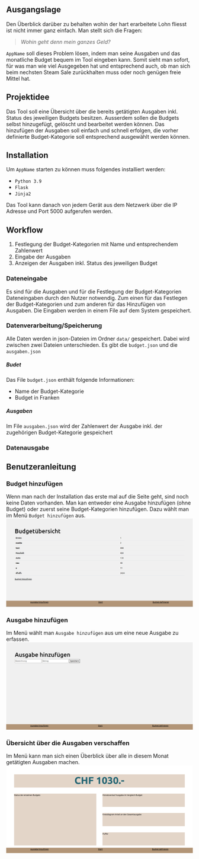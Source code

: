 ## Ausgangslage
Den Überblick darüber zu behalten wohin der hart erarbeitete Lohn fliesst ist nicht immer ganz einfach. Man stellt sich die Fragen:
> *Wohin geht denn mein ganzes Geld?*

`AppName` soll dieses Problem lösen, indem man seine Ausgaben und das monatliche Budget bequem im Tool eingeben kann. Somit sieht man sofort, für was man wie viel Ausgegeben hat und entsprechend auch, ob man sich beim nechsten Steam Sale zurückhalten muss oder noch genügen freie Mittel hat. 

## Projektidee
Das Tool soll eine Übersicht über die bereits getätigten Ausgaben inkl. Status des jeweiligen Budgets besitzen. Ausserdem sollen die Budgets selbst hinzugefügt, gelöscht und bearbeitet werden können.
Das hinzufügen der Ausgaben soll einfach und schnell erfolgen, die vorher definierte Budget-Kategorie soll entsprechend ausgewählt werden können.


## Installation
Um `AppName`  starten zu können muss folgendes installiert werden:
- `Python 3.9`
- `Flask`
- `Jinja2`


Das Tool kann danach von jedem Gerät aus dem Netzwerk über die IP Adresse und Port 5000 aufgerufen werden. 

## Workflow

1. Festlegung der Budget-Kategorien mit Name und entsprechendem Zahlenwert
2. Eingabe der Ausgaben
3. Anzeigen der Ausgaben inkl. Status des jeweiligen Budget

### Dateneingabe
Es sind für die Ausgaben und für die Festlegung der Budget-Kategorien Dateneingaben durch den Nutzer notwendig.
Zum einen für das Festlegen der Budget-Kategorien und zum anderen für das Hinzufügen von Ausgaben.
Die Eingaben werden in einem File auf dem System gespeichert.

### Datenverarbeitung/Speicherung
Alle Daten werden in json-Dateien im Ordner `data/` gespeichert. Dabei wird zwischen zwei Dateien unterschieden. Es gibt die `budget.json` und die `ausgaben.json`

##### Budet
Das File `budget.json` enthält folgende Informationen:
- Name der Budget-Kategorie
- Budget in Franken

##### Ausgaben
Im File `ausgaben.json` wird der Zahlenwert der Ausgabe inkl. der zugehörigen Budget-Kategorie gespeichert

### Datenausgabe


## Benutzeranleitung
### Budget hinzufügen
Wenn man nach der Installation das erste mal auf die Seite geht, sind noch keine Daten vorhanden.
Man kan entweder eine Ausgabe hinzufügen (ohne Budget) oder  zuerst seine Budget-Kategorien hinzufügen.
Dazu wählt man im Menü `Budget hinzufügen` aus.
![Budget](Budget/doku/budget.png)

### Ausgabe hinzufügen
Im Menü wählt man `Ausgabe hinzufügen` aus um eine neue Ausgabe zu erfassen.
![ausgabe](Budget/doku/ausgabe.png)
### Übersicht über die Ausgaben verschaffen
Im Menü kann man sich einen Überblick über alle in diesem Monat getätigten Ausgaben machen. 
![dashboard](Budget/doku/dashboard.PNG)
